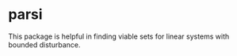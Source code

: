 # parsi
This package is helpful in finding viable sets for linear systems with bounded disturbance.
